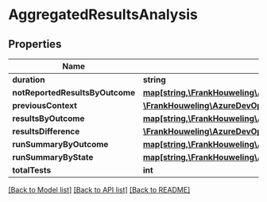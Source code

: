 # AggregatedResultsAnalysis

## Properties
Name | Type | Description | Notes
------------ | ------------- | ------------- | -------------
**duration** | **string** |  | [optional] 
**notReportedResultsByOutcome** | [**map[string,\FrankHouweling\AzureDevOpsClient\TestResults\Model\AggregatedResultsByOutcome]**](AggregatedResultsByOutcome.md) |  | [optional] 
**previousContext** | [**\FrankHouweling\AzureDevOpsClient\TestResults\Model\TestResultsContext**](TestResultsContext.md) |  | [optional] 
**resultsByOutcome** | [**map[string,\FrankHouweling\AzureDevOpsClient\TestResults\Model\AggregatedResultsByOutcome]**](AggregatedResultsByOutcome.md) |  | [optional] 
**resultsDifference** | [**\FrankHouweling\AzureDevOpsClient\TestResults\Model\AggregatedResultsDifference**](AggregatedResultsDifference.md) |  | [optional] 
**runSummaryByOutcome** | [**map[string,\FrankHouweling\AzureDevOpsClient\TestResults\Model\AggregatedRunsByOutcome]**](AggregatedRunsByOutcome.md) |  | [optional] 
**runSummaryByState** | [**map[string,\FrankHouweling\AzureDevOpsClient\TestResults\Model\AggregatedRunsByState]**](AggregatedRunsByState.md) |  | [optional] 
**totalTests** | **int** |  | [optional] 

[[Back to Model list]](../README.md#documentation-for-models) [[Back to API list]](../README.md#documentation-for-api-endpoints) [[Back to README]](../README.md)


